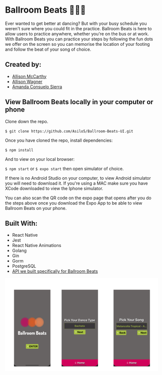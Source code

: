 # Ballroom Beats 💃🏻🎶

Ever wanted to get better at dancing? But with your busy schedule you weren't sure where you could fit in the practice. Ballroom Beats is here to allow users to practice anywhere, whether you're on the bus or at work. With Ballroom Beats you can practice your steps by following the fun dots we offer on the screen so you can memorise the location of your footing and follow the beat of your song of choice.

## Created by:

- [Allison McCarthy](https://github.com/spaceplesiosaur)
- [Allison Wagner](https://github.com/allisonjw)
- [Amanda Consuelo Sierra](https://github.com/Asilo5)

## View Ballroom Beats locally in your computer or phone

Clone down the repo.

``$ git clone https://github.com/Asilo5/Ballroom-Beats-UI.git``

Once you have cloned the repo, install dependencies:

``$ npm install``

And to view on your local browser:

``$ npm start``  or ``$ expo start`` then open simulator of choice.

If there is no Android Studio on your computer, to view Android simulator you will need to download it. If you're using a MAC make sure you have XCode downloaded to view the Iphone simulator.

You can also scan the QR code on the expo page that opens after you do the steps above once you download the Expo App to be able to view Ballroom Beats on your phone.

## Built With:
- React Native
- Jest
- React Native Animations
- Golang
- Gin
- Gorm
- PostgreSQL
- [API we built specifically for Ballroom Beats](https://github.com/Jonpatt92/ballroom-beats-service)

![Screenshot](https://github.com/Asilo5/Ballroom-Beats-UI/blob/master/Screenshot%202020-02-26%20at%2013.44.38.png)
